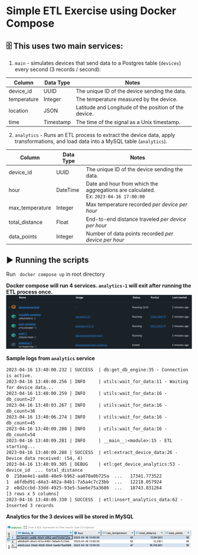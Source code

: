 # Simple ETL Exercise using Docker Compose

## 🗄 This uses two main services:
1. `main` - simulates devices that send data to a Postgres table (`devices`) every second (3 records / second):
   
| Column      | Data Type | Notes                                                 |
| ----------- | --------- | ----------------------------------------------------- |
| device_id   | UUID      | The unique ID of the device sending the data.         |
| temperature | Integer   | The temperature measured by the device.               |
| location    | JSON      | Latitude and Longitude of the position of the device. |
| time        | Timestamp | The time of the signal as a Unix timestamp.           |

2. `analytics` - Runs an ETL process to extract the device data, apply transformations, and load data into a MySQL table (`analytics`).

| Column          | Data Type | Notes                                                                                  |
| --------------- | --------- | -------------------------------------------------------------------------------------- |
| device_id       | UUID      | The unique ID of the device sending the data.                                          |
| hour            | DateTime  | Date and hour from which the aggregations are calculated.<br>Ex: `2023-04-16 17:00:00` |
| max_temperature | Integer   | Max temperature recorded _per device per hour_                                         |
| total_distance  | Float     | End-to-end distance traveled _per device per hour_                                     |
| data_points     | Integer   | Number of data points recorded _per device per hour_                                   |


## ▶️ Running the scripts
Run ``` docker compose up``` in root directory

**Docker compose will run 4 services. `analytics-1` will exit after running the ETL process once.**
![](docker_screenshot.png)

**Sample logs from `analytics` service**
```
2023-04-16 13:40:00.232 | SUCCESS  | db:get_db_engine:35 - Connection is active.
2023-04-16 13:40:00.256 | INFO     | utils:wait_for_data:11 - Waiting for device data...
2023-04-16 13:40:00.259 | INFO     | utils:wait_for_data:16 - db_count=27
2023-04-16 13:40:03.267 | INFO     | utils:wait_for_data:16 - db_count=36
2023-04-16 13:40:06.274 | INFO     | utils:wait_for_data:16 - db_count=45
2023-04-16 13:40:09.280 | INFO     | utils:wait_for_data:16 - db_count=54
2023-04-16 13:40:09.281 | INFO     | __main__:<module>:15 - ETL starting...
2023-04-16 13:40:09.288 | SUCCESS  | etl:extract_device_data:26 - Device data received: (54, 4)
2023-04-16 13:40:09.305 | DEBUG    | etl:get_device_analytics:53 -                               device_id  ... total_distance
0  210ae4e1-aa88-48e9-b962-aa070a0b725a  ...   17341.773522
1  a6fdbd91-d4a3-402a-84b1-7a5a4c7c23bb  ...   12218.057924
2  e8d2ccbd-33dd-4925-93e5-5ae6e75a3686  ...   18743.831264
[3 rows x 5 columns]
2023-04-16 13:40:09.330 | SUCCESS  | etl:insert_analytics_data:62 - Inserted 3 records
```

**Analytics for the 3 devices will be stored in MySQL**

![](mysql_screenshot.png)
